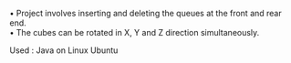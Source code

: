•	Project involves inserting and deleting the queues at the front and rear end.                                     
•	The cubes can be rotated in X, Y and Z direction simultaneously.        

Used : Java on Linux Ubuntu
